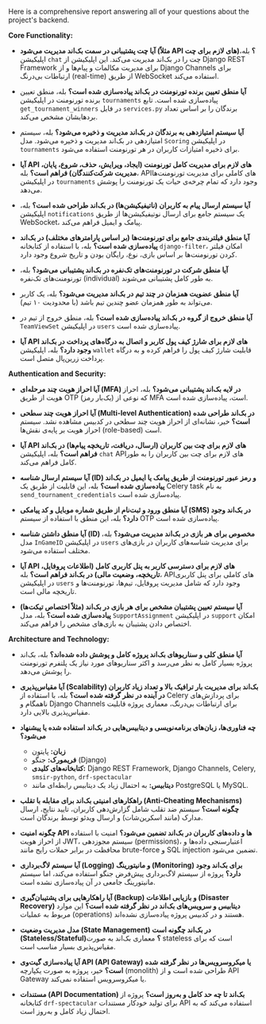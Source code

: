 Here is a comprehensive report answering all of your questions about the project's backend.

**Core Functionality:**

*   **آیا چت پشتیبانی در سمت بک‌اند مدیریت می‌شود (مثلاً API های لازم برای چت)؟**
     بله، اپلیکیشن `chat` چت را در بک‌اند مدیریت می‌کند. این اپلیکیشن از Django REST Framework برای مدیریت مکالمات و پیام‌ها و از Django Channels برای ارتباطات بی‌درنگ (real-time) از طریق WebSocket استفاده می‌کند.

*   **آیا منطق تعیین برنده تورنومنت در بک‌اند پیاده‌سازی شده است؟**
    بله، منطق تعیین برنده تورنومنت در اپلیکیشن `tournaments` پیاده‌سازی شده است. تابع `get_tournament_winners` در فایل `services.py` برندگان را بر اساس تعداد بردهایشان مشخص می‌کند.

*   **آیا سیستم امتیازدهی به برندگان در بک‌اند مدیریت و ذخیره می‌شود؟**
    بله، سیستم امتیازدهی در بک‌اند مدیریت و ذخیره می‌شود. مدل `Scoring` در اپلیکیشن `tournaments` برای ذخیره امتیازات کاربران در هر تورنومنت استفاده می‌شود.

*   **آیا API های لازم برای مدیریت کامل تورنومنت (ایجاد، ویرایش، حذف، شروع، پایان، مدیریت شرکت‌کنندگان) فراهم است؟**
    بله، APIهای کاملی برای مدیریت تورنومنت‌ها در اپلیکیشن `tournaments` وجود دارد که تمام چرخه‌ی حیات یک تورنومنت را پوشش می‌دهد.

*   **آیا سیستم ارسال پیام به کاربران (ناتیفیکیشن‌ها) در بک‌اند طراحی شده است؟**
    بله، اپلیکیشن `notifications` یک سیستم جامع برای ارسال نوتیفیکیشن‌ها از طریق WebSocket، پیامک و ایمیل فراهم می‌کند.

*   **آیا منطق فیلتربندی جامع برای تورنومنت‌ها (بر اساس پارامترهای مختلف) در بک‌اند پیاده‌سازی شده است؟**
    بله، با استفاده از کتابخانه `django-filter`، امکان فیلتر کردن تورنومنت‌ها بر اساس بازی، نوع، رایگان بودن و تاریخ شروع وجود دارد.

*   **آیا منطق شرکت در تورنومنت‌های تک‌نفره در بک‌اند پشتیبانی می‌شود؟**
    بله، تورنومنت‌های تک‌نفره (individual) به طور کامل پشتیبانی می‌شوند.

*   **آیا منطق عضویت همزمان در چند تیم در بک‌اند مدیریت می‌شود؟**
    بله، یک کاربر می‌تواند به طور همزمان عضو چندین تیم باشد (با محدودیت ۱۰ تیم).

*   **آیا منطق خروج از گروه در بک‌اند پیاده‌سازی شده است؟**
    بله، منطق خروج از تیم در `TeamViewSet` در اپلیکیشن `users` پیاده‌سازی شده است.

*   **آیا API های لازم برای شارژ کیف پول کاربر و اتصال به درگاه‌های پرداخت در بک‌اند وجود دارد؟**
    بله، اپلیکیشن `wallet` قابلیت شارژ کیف پول را فراهم کرده و به درگاه پرداخت زرین‌پال متصل است.

**Authentication and Security:**

*   **آیا احراز هویت چند مرحله‌ای (MFA) در لایه بک‌اند پشتیبانی می‌شود؟**
    بله، احراز هویت از طریق OTP (یک‌بار رمز) که نوعی از MFA است، پیاده‌سازی شده است.

*   **آیا احراز هویت چند سطحی (Multi-level Authentication) در بک‌اند طراحی شده است؟**
    خیر، نشانه‌ای از احراز هویت چند سطحی در کدبیس مشاهده نشد. سیستم احراز هویت بر پایه‌ی نقش‌ها (role-based) است.

*   **آیا API های لازم برای چت بین کاربران (ارسال، دریافت، تاریخچه پیام‌ها) در بک‌اند فراهم است؟**
    بله، اپلیکیشن `chat` APIهای لازم برای چت بین کاربران را به طور کامل فراهم می‌کند.

*   **آیا سیستم ارسال شناسه (ID) و رمز عبور تورنومنت از طریق پیامک یا ایمیل در بک‌اند پیاده‌سازی شده است؟**
    بله، این قابلیت از طریق یک Celery task به نام `send_tournament_credentials` پیاده‌سازی شده است.

*   **آیا منطق ورود و ثبت‌نام از طریق شماره موبایل و کد پیامکی (SMS) در بک‌اند وجود دارد؟**
    بله، این منطق با استفاده از سیستم OTP پیاده‌سازی شده است.

*   **آیا منطق داشتن شناسه (ID) مخصوص برای هر بازی در بک‌اند مدیریت می‌شود؟**
    بله، مدل `InGameID` در اپلیکیشن `users` برای مدیریت شناسه‌های کاربران در بازی‌های مختلف استفاده می‌شود.

*   **آیا API های لازم برای دسترسی کاربر به پنل کاربری کامل (اطلاعات پروفایل، تاریخچه، وضعیت مالی) در بک‌اند فراهم است؟**
    بله، APIهای کاملی برای پنل کاربری در اپلیکیشن `users` وجود دارد که شامل مدیریت پروفایل، تیم‌ها، تورنومنت‌ها و تاریخچه مالی است.

*   **آیا سیستم تعیین پشتیبان مشخص برای هر بازی در بک‌اند (مثلاً اختصاص تیکت‌ها) پیاده‌سازی شده است؟**
    بله، مدل `SupportAssignment` در اپلیکیشن `support` امکان اختصاص دادن پشتیبان به بازی‌های مشخص را فراهم می‌کند.

**Architecture and Technology:**

*   **آیا منطق کلی و سناریوهای بک‌اند پروژه کامل و پوشش داده شده‌اند؟**
    بله، بک‌اند پروژه بسیار کامل به نظر می‌رسد و اکثر سناریوهای مورد نیاز یک پلتفرم تورنومنت را پوشش می‌دهد.

*   **آیا مقیاس‌پذیری (Scalability) بک‌اند برای مدیریت بار ترافیک بالا و تعداد زیاد کاربران در آینده در نظر گرفته شده است؟**
    بله، با استفاده از Celery برای پردازش‌های ناهمگام و Django Channels برای ارتباطات بی‌درنگ، معماری پروژه قابلیت مقیاس‌پذیری بالایی دارد.

*   **چه فناوری‌ها، زبان‌های برنامه‌نویسی و دیتابیس‌هایی در بک‌اند استفاده شده یا پیشنهاد می‌شود؟**
    - **زبان:** پایتون
    - **فریمورک:** جنگو (Django)
    - **کتابخانه‌های کلیدی:** Django REST Framework, Django Channels, Celery, `smsir-python`, `drf-spectacular`
    - **دیتابیس:** به احتمال زیاد یک دیتابیس رابطه‌ای مانند PostgreSQL یا MySQL.

*   **راهکارهای امنیتی بک‌اند برای مقابله با تقلب (Anti-Cheating Mechanisms) چگونه است؟**
    سیستم ضد تقلب شامل گزارش‌دهی کاربران، تایید نتایج، ارسال مدارک (مانند اسکرین‌شات) و ارسال ویدئو توسط برندگان است.

*   **چگونه امنیت API ها و داده‌های کاربران در بک‌اند تضمین می‌شود؟**
    امنیت با استفاده از احراز هویت JWT، سیستم مجوزدهی (permissions)، اعتبارسنجی داده‌ها و محافظت در برابر حملات رایج مانند brute-force و SQL injection تضمین می‌شود.

*   **آیا سیستم لاگ‌برداری (Logging) و مانیتورینگ (Monitoring) برای بک‌اند وجود دارد؟**
    پروژه از سیستم لاگ‌برداری پیش‌فرض جنگو استفاده می‌کند، اما سیستم مانیتورینگ جامعی در آن پیاده‌سازی نشده است.

*   **آیا راهکارهایی برای پشتیبان‌گیری (Backup) و بازیابی اطلاعات (Disaster Recovery) دیتابیس و سرویس‌های بک‌اند در نظر گرفته شده است؟**
    این موارد مربوط به عملیات (operations) هستند و در کدبیس پروژه پیاده‌سازی نشده‌اند.

*   **مدل مدیریت وضعیت (State Management) در بک‌اند چگونه است (Stateless/Stateful)؟**
    معماری بک‌اند به صورت stateless است که برای مقیاس‌پذیری بسیار مناسب است.

*   **آیا پیاده‌سازی گیت‌وی API (API Gateway) یا میکروسرویس‌ها در نظر گرفته شده است؟**
    خیر، پروژه به صورت یکپارچه (monolith) طراحی شده است و از API Gateway یا میکروسرویس استفاده نمی‌کند.

*   **مستندات (API Documentation) بک‌اند تا چه حد کامل و به‌روز است؟**
    پروژه از کتابخانه `drf-spectacular` برای تولید خودکار مستندات API استفاده می‌کند که به احتمال زیاد کامل و به‌روز است.
